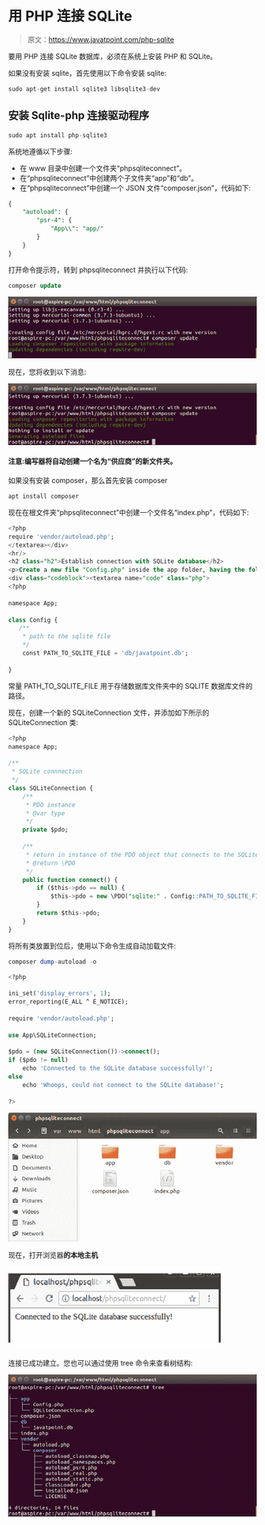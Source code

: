 # 用 PHP 连接 SQLite

> 原文：<https://www.javatpoint.com/php-sqlite>

要用 PHP 连接 SQLite 数据库，必须在系统上安装 PHP 和 SQLite。

如果没有安装 sqlite，首先使用以下命令安装 sqlite:

```sql
sudo apt-get install sqlite3 libsqlite3-dev

```

## 安装 Sqlite-php 连接驱动程序

```sql
sudo apt install php-sqlite3 

```

系统地遵循以下步骤:

*   在 www 目录中创建一个文件夹“phpsqliteconnect”。
*   在“phpsqliteconnect”中创建两个子文件夹“app”和“db”。
*   在“phpsqliteconnect”中创建一个 JSON 文件“composer.json”，代码如下:

```sql
{
    "autoload": {
        "psr-4": {
            "App\\": "app/"
        }
    }
}

```

打开命令提示符，转到 phpsqliteconnect 并执行以下代码:

```sql
composer update

```

![SQLite Connect sqlite with php 1](img/0bf9a36ab57daf7c82edef0871ad359c.png)

现在，您将收到以下消息:

![SQLite Connect sqlite with php 2](img/27235708c97a8e398bfd810541342e45.png)

#### 注意:编写器将自动创建一个名为“供应商”的新文件夹。

如果没有安装 composer，那么首先安装 composer

```sql
apt install composer

```

现在在根文件夹“phpsqliteconnect”中创建一个文件名“index.php”，代码如下:

```sql
<?php
require 'vendor/autoload.php';
</textarea></div>
<hr/>
<h2 class="h2">Establish connection with SQLite database</h2>
<p>Create a new file "Config.php" inside the app folder, having the following code:</p>
<div class="codeblock"><textarea name="code" class="php">
<?php

namespace App;

class Config {
   /**
    * path to the sqlite file
    */
    const PATH_TO_SQLITE_FILE = 'db/javatpoint.db';

}

```

常量 PATH_TO_SQLITE_FILE 用于存储数据库文件夹中的 SQLITE 数据库文件的路径。

现在，创建一个新的 SQLiteConnection 文件，并添加如下所示的 SQLiteConnection 类:

```sql
<?php
namespace App;

/**
 * SQLite connnection
 */
class SQLiteConnection {
    /**
     * PDO instance
     * @var type 
     */
    private $pdo;

    /**
     * return in instance of the PDO object that connects to the SQLite database
     * @return \PDO
     */
    public function connect() {
        if ($this->pdo == null) {
            $this->pdo = new \PDO("sqlite:" . Config::PATH_TO_SQLITE_FILE);
        }
        return $this->pdo;
    }
}

```

将所有类放置到位后，使用以下命令生成自动加载文件:

```sql
composer dump-autoload -o

```

```sql
<?php

ini_set('display_errors', 1);
error_reporting(E_ALL ^ E_NOTICE);

require 'vendor/autoload.php';

use App\SQLiteConnection;

$pdo = (new SQLiteConnection())->connect();
if ($pdo != null)
    echo 'Connected to the SQLite database successfully!';
else
    echo 'Whoops, could not connect to the SQLite database!';

?>

```

![SQLite Connect sqlite with php 3](img/05e3b6ad0086ac0c292f4e6e4d197880.png)

现在，打开浏览器**的本地主机**

![SQLite Connect sqlite with php 4](img/a6ac28ca197c766b59f6e2742d270f2d.png)

连接已成功建立。您也可以通过使用 tree 命令来查看树结构:

![SQLite Connect sqlite with php 5](img/7960dbf4a85d6dbb5b55bcb26ae4028e.png)